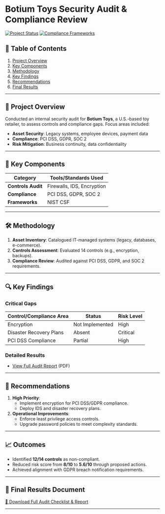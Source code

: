 # Botium Toys Security Audit & Compliance Review

[![Project Status](https://img.shields.io/badge/Status-Completed-brightgreen)](https://github.com/yourusername/botium-audit)
[![Compliance Frameworks](https://img.shields.io/badge/Frameworks-NIST%20CSF%2C%20PCI%20DSS%2C%20GDPR-blue)](https://github.com/yourusername/botium-audit)

## 📖 Table of Contents
1. [Project Overview](#overview)
2. [Key Components](#components)
3. [Methodology](#methodology)
4. [Key Findings](#findings)
5. [Recommendations](#recommendations)
6. [Final Results](#results)

---

<a name="overview"></a>
## 🎯 Project Overview
Conducted an internal security audit for **Botium Toys**, a U.S.-based toy retailer, to assess controls and compliance gaps. Focus areas included:
- **Asset Security**: Legacy systems, employee devices, payment data
- **Compliance**: PCI DSS, GDPR, SOC 2
- **Risk Mitigation**: Business continuity, data confidentiality

---

<a name="components"></a>
## 🔑 Key Components
| **Category**       | **Tools/Standards Used**      |
|---------------------|-------------------------------|
| **Controls Audit**  | Firewalls, IDS, Encryption     |
| **Compliance**      | PCI DSS, GDPR, SOC 2           |
| **Frameworks**      | NIST CSF                       |

---

<a name="methodology"></a>
## 🛠️ Methodology
1. **Asset Inventory**: Catalogued IT-managed systems (legacy, databases, e-commerce).
2. **Controls Assessment**: Evaluated 14 controls (e.g., encryption, backups).
3. **Compliance Review**: Audited against PCI DSS, GDPR, and SOC 2 requirements.

---

<a name="findings"></a>
## 🔍 Key Findings
### **Critical Gaps**
| Control/Compliance Area | Status       | Risk Level |
|--------------------------|--------------|------------|
| Encryption               | Not Implemented | High       |
| Disaster Recovery Plans  | Absent        | Critical   |
| PCI DSS Compliance       | Partial       | High       |

### **Detailed Results**
- [View Full Audit Report](https://drive.google.com/file/d/1bMpgz1LyowAUGBrgB6rGCdRQk3S9RNI0/view?usp=drive_link) (PDF)

---

<a name="recommendations"></a>
## 🚀 Recommendations
1. **High Priority**:  
   - Implement encryption for PCI DSS/GDPR compliance.
   - Deploy IDS and disaster recovery plans.
2. **Operational Improvements**:  
   - Enforce least privilege access controls.
   - Upgrade password policies to meet complexity standards.

---

<a name="results"></a>
## 📈 Outcomes
- Identified **12/14 controls** as non-compliant.
- Reduced risk score from **8/10** to **5.6/10** through proposed actions.
- Achieved alignment with GDPR breach notification requirements.

---

## 📄 Final Results Document
[🔗 Download Full Audit Checklist & Report](https://drive.google.com/drive/folders/1dZ7qbpBjWo-J9Se09YRIvFbMlt33YbN3?usp=sharing)

---

